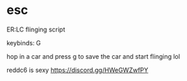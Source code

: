 # esc
ER:LC flinging script 

keybinds: G

hop in a car and press g to save the car and start flinging lol 

reddc6 is sexy https://discord.gg/HWeGWZwfPY 


